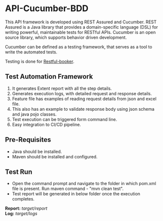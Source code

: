 # API-Cucumber-BDD

This API framework is developed using REST Assured and Cucumber.  REST Assured is a Java library that provides a domain-specific language (DSL) for writing powerful, maintainable tests for RESTful APIs. Cucumber is an open source library, which supports behavior driven development. 

Cucumber can be defined as a testing framework, that serves as a tool to write the automated tests.

Testing is done for [Restful-booker](https://restful-booker.herokuapp.com/apidoc/index.html).

## **Test Automation Framework**

1. It generates Extent report with all the step details.  
2. Generates execution logs, with detailed request and response details.
3. Feature file has examples of reading request details from json and excel file.
4. This also has an example to validate response body using json schema and java pojo classes.
5. Test execution can be triggered form command line. 
6. Easy integration to CI/CD pipeline.

## **Pre-Requisites**

- Java should be installed.
- Maven should be installed and configured.

## **Test Run**

- Open the command prompt and navigate to the folder in which pom.xml file is present. Run maven command - "mvn clean test".
- Test report will be generated in below folder once the execution completes.

**Report:** 		*target/report*<br>
**Log:** 		*target/logs*
